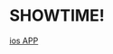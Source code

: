 # SHOWTIME!

[ios APP](https://itunes.apple.com/fr/app/showtime!-quan-guonoraibuhausunoraibu/id1180333674?mt=8)
